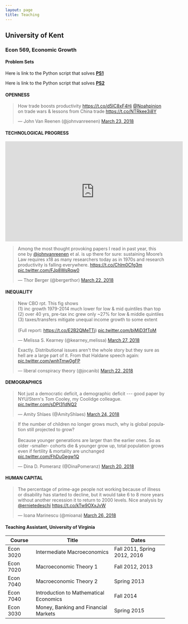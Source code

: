 ```yaml
---
layout: page
title: Teaching
---
```


## University of Kent ##

### Econ 569, Economic Growth ###

#### Problem Sets ####

Here is link to the Python script that solves **[PS1](https://gunerilhan.github.io/img/PS1.html)**

Here is link to the Python script that solves **[PS2](https://gunerilhan.github.io/img/PS2.html)**

#### OPENNESS ####

<blockquote class="twitter-tweet" data-lang="en"><p lang="en" dir="ltr">How trade boosts productivity <a href="https://t.co/d5IC8xF4Hi">https://t.co/d5IC8xF4Hi</a> <a href="https://twitter.com/Noahpinion?ref_src=twsrc%5Etfw">@Noahpinion</a> on trade wars &amp; lessons from China trade <a href="https://t.co/NTRkee3i8Y">https://t.co/NTRkee3i8Y</a></p>&mdash; John Van Reenen (@johnvanreenen) <a href="https://twitter.com/johnvanreenen/status/977183328238538752?ref_src=twsrc%5Etfw">March 23, 2018</a></blockquote> <script async src="https://platform.twitter.com/widgets.js" charset="utf-8"></script> 


#### TECHNOLOGICAL PROGRESS ####


<iframe width="560" height="315" src="https://www.youtube.com/embed/q9kYwVciFnI" frameborder="0" allow="autoplay; encrypted-media" allowfullscreen></iframe>

<blockquote class="twitter-tweet" data-lang="en"><p lang="en" dir="ltr">Among the most thought provoking papers I read in past year, this one by <a href="https://twitter.com/johnvanreenen?ref_src=twsrc%5Etfw">@johnvanreenen</a> et al. is up there for sure: sustaining Moore’s Law requires x18 as many researchers today as in 1970s and research productivity is falling everywhere. <a href="https://t.co/Chlm0Cfg3m">https://t.co/Chlm0Cfg3m</a> <a href="https://t.co/FJp8WsRqw0">pic.twitter.com/FJp8WsRqw0</a></p>&mdash; Thor Berger (@bergerthor) <a href="https://twitter.com/bergerthor/status/976842869951680514?ref_src=twsrc%5Etfw">March 22, 2018</a></blockquote> <script async src="https://platform.twitter.com/widgets.js" charset="utf-8"></script> 



#### INEQUALITY #####


<blockquote class="twitter-tweet" data-lang="en"><p lang="en" dir="ltr">New CBO rpt. This fig shows <br>(1) inc growth 1979-2014 much lower for low &amp; mid quintiles than top<br>(2) over 40 yrs, pre-tax inc grew only ~27% for low &amp; middle quintiles <br>(3) taxes/transfers mitigate unequal income growth to some extent<br><br>(Full report: <a href="https://t.co/E2B2QMeTTj">https://t.co/E2B2QMeTTj</a>) <a href="https://t.co/biMiD3fToM">pic.twitter.com/biMiD3fToM</a></p>&mdash; Melissa S. Kearney (@kearney_melissa) <a href="https://twitter.com/kearney_melissa/status/978621144172462082?ref_src=twsrc%5Etfw">March 27, 2018</a></blockquote> <script async src="https://platform.twitter.com/widgets.js" charset="utf-8"></script> 


<blockquote class="twitter-tweet" data-lang="en"><p lang="en" dir="ltr">Exactly. Distributional issues aren&#39;t the whole story but they sure as hell are a large part of it. From that Haldane speech again: <a href="https://t.co/wnhTmw0gFP">pic.twitter.com/wnhTmw0gFP</a></p>&mdash; liberal conspiracy theory (@jocanib) <a href="https://twitter.com/jocanib/status/976737714484793344?ref_src=twsrc%5Etfw">March 22, 2018</a></blockquote> <script async src="https://platform.twitter.com/widgets.js" charset="utf-8"></script> 


#### DEMOGRAPHICS ####

<blockquote class="twitter-tweet" data-lang="en"><p lang="en" dir="ltr">Not just a democratic deficit, a demographic deficit --- good paper by NYU/Stern&#39;s Tom Cooley, my Coolidge colleague. <a href="https://t.co/sDPI31dNQ2">pic.twitter.com/sDPI31dNQ2</a></p>&mdash; Amity Shlaes (@AmityShlaes) <a href="https://twitter.com/AmityShlaes/status/977412635242180608?ref_src=twsrc%5Etfw">March 24, 2018</a></blockquote> <script async src="https://platform.twitter.com/widgets.js" charset="utf-8"></script> 



<blockquote class="twitter-tweet"><p lang="en" dir="ltr">If the number of children no longer grows much, why is global population still projected to grow?<br><br>Because younger generations are larger than the earlier ones. So as older -smaller- cohorts die &amp; younger grow up, total population grows even if fertility &amp; mortality are unchanged <a href="https://t.co/FhDuGegw1Q">pic.twitter.com/FhDuGegw1Q</a></p>&mdash; Dina D. Pomeranz (@DinaPomeranz) <a href="https://twitter.com/DinaPomeranz/status/976222062900662278?ref_src=twsrc%5Etfw">March 20, 2018</a></blockquote> <script async src="https://platform.twitter.com/widgets.js" charset="utf-8"></script>


#### HUMAN CAPITAL #####

<blockquote class="twitter-tweet" data-lang="en"><p lang="en" dir="ltr">The percentage of prime-age people not working because of illness or disability has started to decline, but it would take 6 to 8 more years without another recession it to return to 2000 levels. Nice analysis by <a href="https://twitter.com/ernietedeschi?ref_src=twsrc%5Etfw">@ernietedeschi</a> <a href="https://t.co/kTw9OXxJvW">https://t.co/kTw9OXxJvW</a></p>&mdash; Ioana Marinescu (@mioana) <a href="https://twitter.com/mioana/status/978300645575938048?ref_src=twsrc%5Etfw">March 26, 2018</a></blockquote> <script async src="https://platform.twitter.com/widgets.js" charset="utf-8"></script> 








#### Teaching Assistant, University of Virginia ####

| Course | Title | Dates |
|--------| ----- |------ |
|Econ 3020 | Intermediate Macroeconomics | Fall 2011, Spring 2012, 2016 |
|Econ 7020 | Macroeconomic Theory 1 | Fall 2012, 2013 |
|Econ 7040 | Macroeconomic Theory 2 | Spring 2013 |
|Econ 7040 | Introduction to Mathematical Economics | Fall 2014 |
|Econ 3030 | Money, Banking and Financial Markets | Spring 2015 |  


